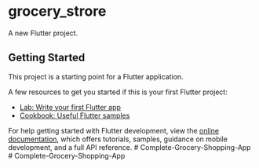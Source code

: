 # grocery_strore

A new Flutter project.

## Getting Started

This project is a starting point for a Flutter application.

A few resources to get you started if this is your first Flutter project:

- [Lab: Write your first Flutter app](https://docs.flutter.dev/get-started/codelab)
- [Cookbook: Useful Flutter samples](https://docs.flutter.dev/cookbook)

For help getting started with Flutter development, view the
[online documentation](https://docs.flutter.dev/), which offers tutorials,
samples, guidance on mobile development, and a full API reference.
#   C o m p l e t e - G r o c e r y - S h o p p i n g - A p p  
 #   C o m p l e t e - G r o c e r y - S h o p p i n g - A p p  
 